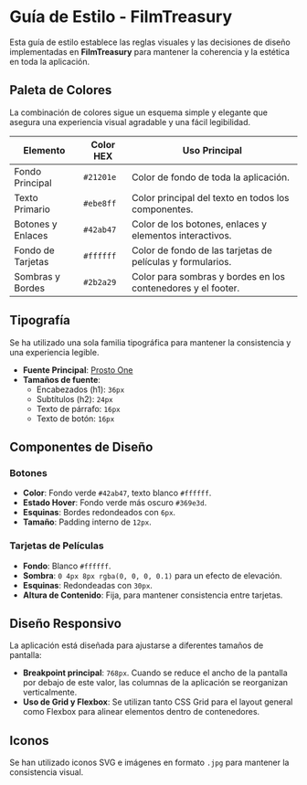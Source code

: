 # **Guía de Estilo - FilmTreasury**

Esta guía de estilo establece las reglas visuales y las decisiones de diseño implementadas en **FilmTreasury** para mantener la coherencia y la estética en toda la aplicación.

## **Paleta de Colores**

La combinación de colores sigue un esquema simple y elegante que asegura una experiencia visual agradable y una fácil legibilidad.

| Elemento          | Color HEX    | Uso Principal                                        |
| ----------------- | ------------ | --------------------------------------------------- |
| Fondo Principal    | `#21201e`    | Color de fondo de toda la aplicación.                |
| Texto Primario     | `#ebe8ff`    | Color principal del texto en todos los componentes.  |
| Botones y Enlaces  | `#42ab47`    | Color de los botones, enlaces y elementos interactivos. |
| Fondo de Tarjetas  | `#ffffff`    | Color de fondo de las tarjetas de películas y formularios. |
| Sombras y Bordes   | `#2b2a29`    | Color para sombras y bordes en los contenedores y el footer. |

## **Tipografía**

Se ha utilizado una sola familia tipográfica para mantener la consistencia y una experiencia legible.

- **Fuente Principal**: [Prosto One](https://fonts.google.com/specimen/Prosto+One)
- **Tamaños de fuente**:
  - Encabezados (h1): `36px`
  - Subtítulos (h2): `24px`
  - Texto de párrafo: `16px`
  - Texto de botón: `16px`

## **Componentes de Diseño**

### **Botones**

- **Color**: Fondo verde `#42ab47`, texto blanco `#ffffff`.
- **Estado Hover**: Fondo verde más oscuro `#369e3d`.
- **Esquinas**: Bordes redondeados con `6px`.
- **Tamaño**: Padding interno de `12px`.

### **Tarjetas de Películas**

- **Fondo**: Blanco `#ffffff`.
- **Sombra**: `0 4px 8px rgba(0, 0, 0, 0.1)` para un efecto de elevación.
- **Esquinas**: Redondeadas con `30px`.
- **Altura de Contenido**: Fija, para mantener consistencia entre tarjetas.

## **Diseño Responsivo**

La aplicación está diseñada para ajustarse a diferentes tamaños de pantalla:

- **Breakpoint principal**: `768px`. Cuando se reduce el ancho de la pantalla por debajo de este valor, las columnas de la aplicación se reorganizan verticalmente.
- **Uso de Grid y Flexbox**: Se utilizan tanto CSS Grid para el layout general como Flexbox para alinear elementos dentro de contenedores.

## **Iconos**

Se han utilizado iconos SVG e imágenes en formato `.jpg` para mantener la consistencia visual.
